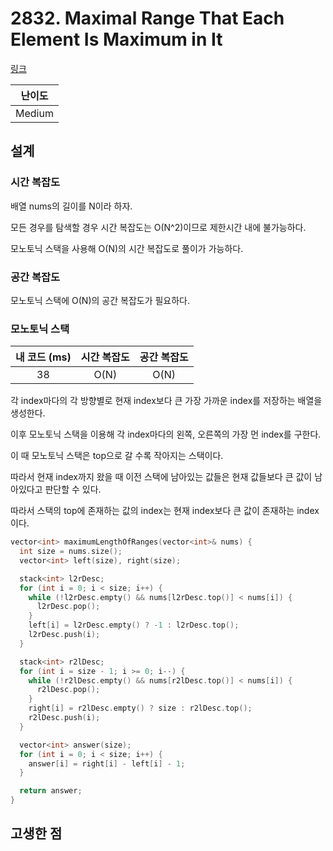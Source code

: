 # 2832. Maximal Range That Each Element Is Maximum in It

[링크](https://leetcode.com/problems/maximal-range-that-each-element-is-maximum-in-it/description/)

| 난이도 |
| :----: |
| Medium |

## 설계

### 시간 복잡도

배열 nums의 길이를 N이라 하자.

모든 경우를 탐색할 경우 시간 복잡도는 O(N^2)이므로 제한시간 내에 불가능하다.

모노토닉 스택을 사용해 O(N)의 시간 복잡도로 풀이가 가능하다.

### 공간 복잡도

모노토닉 스택에 O(N)의 공간 복잡도가 필요하다.

### 모노토닉 스택

| 내 코드 (ms) | 시간 복잡도 | 공간 복잡도 |
| :----------: | :---------: | :---------: |
|      38      |    O(N)     |    O(N)     |

각 index마다의 각 방향별로 현재 index보다 큰 가장 가까운 index를 저장하는 배열을 생성한다.

이후 모노토닉 스택을 이용해 각 index마다의 왼쪽, 오른쪽의 가장 먼 index를 구한다.

이 때 모노토닉 스택은 top으로 갈 수록 작아지는 스택이다.

따라서 현재 index까지 왔을 때 이전 스택에 남아있는 값들은 현재 값들보다 큰 값이 남아있다고 판단할 수 있다.

따라서 스택의 top에 존재하는 값의 index는 현재 index보다 큰 값이 존재하는 index이다.

```cpp
vector<int> maximumLengthOfRanges(vector<int>& nums) {
  int size = nums.size();
  vector<int> left(size), right(size);

  stack<int> l2rDesc;
  for (int i = 0; i < size; i++) {
    while (!l2rDesc.empty() && nums[l2rDesc.top()] < nums[i]) {
      l2rDesc.pop();
    }
    left[i] = l2rDesc.empty() ? -1 : l2rDesc.top();
    l2rDesc.push(i);
  }

  stack<int> r2lDesc;
  for (int i = size - 1; i >= 0; i--) {
    while (!r2lDesc.empty() && nums[r2lDesc.top()] < nums[i]) {
      r2lDesc.pop();
    }
    right[i] = r2lDesc.empty() ? size : r2lDesc.top();
    r2lDesc.push(i);
  }

  vector<int> answer(size);
  for (int i = 0; i < size; i++) {
    answer[i] = right[i] - left[i] - 1;
  }

  return answer;
}
```

## 고생한 점
